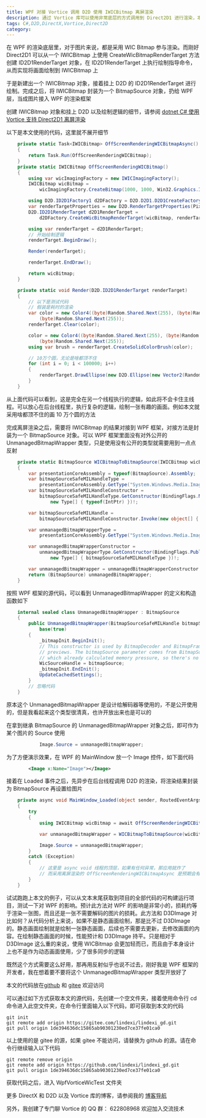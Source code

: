```yaml
---
title: WPF 对接 Vortice 调用 D2D 使用 IWICBitmap 离屏渲染
description: 通过 Vortice 库可以使用非常底层的方式调用到 Direct2D1 进行渲染，本文将使用 D2D 离屏渲染到 IWICBitmap 上，再使用一点点反射黑科技，直接将此 IWICBitmap 对接到 WPF 框架里。本文提供的这个方法可以实现极高性能且只有很少的转换损耗的离屏渲染方式，唯一的一个缺点是需要进行一点反射调用，适合用来静态画面渲染上
tags: C#,D2D,DirectX,Vortice,Direct2D
category: 
---
```


<!-- CreateTime:2022/10/17 8:06:00 -->


<!-- 标签：C#,D2D,DirectX,Vortice,Direct2D, -->
<!-- 博客 -->
<!-- 发布 -->

在 WPF 的渲染底层里，对于图片来说，都是采用 WIC Bitmap 参与渲染。而刚好 Direct2D1 可以从一个 IWICBitmap 上使用 CreateWicBitmapRenderTarget 方法创建 ID2D1RenderTarget 对象，在 ID2D1RenderTarget 上执行绘制指导命令，从而实现将画面绘制到 IWICBitmap 上

于是新建出一个 IWICBitmap 对象，接着挂上 D2D 的 ID2D1RenderTarget 进行绘制。完成之后，将 IWICBitmap 封装为一个 BitmapSource 对象，扔给 WPF 层，当成图片接入 WPF 的渲染框架

创建 IWICBitmap 对象和挂上 D2D 以及绘制逻辑的细节，请参阅 [dotnet C# 使用 Vortice 支持 Direct2D1 离屏渲染](https://blog.lindexi.com/post/dotnet-C-%E4%BD%BF%E7%94%A8-Vortice-%E6%94%AF%E6%8C%81-Direct2D1-%E7%A6%BB%E5%B1%8F%E6%B8%B2%E6%9F%93.html )

以下是本文使用的代码，这里就不展开细节

```csharp
    private static Task<IWICBitmap> OffScreenRenderingWICBitmapAsync()
    {
        return Task.Run(OffScreenRenderingWICBitmap);
    }
    private static IWICBitmap OffScreenRenderingWICBitmap()
    {
        using var wicImagingFactory = new IWICImagingFactory();
        IWICBitmap wicBitmap =
            wicImagingFactory.CreateBitmap(1000, 1000, Win32.Graphics.Imaging.Apis.GUID_WICPixelFormat32bppPBGRA);

        using D2D.ID2D1Factory1 d2DFactory = D2D.D2D1.D2D1CreateFactory<D2D.ID2D1Factory1>();
        var renderTargetProperties = new D2D.RenderTargetProperties(PixelFormat.Premultiplied);
        D2D.ID2D1RenderTarget d2D1RenderTarget =
            d2DFactory.CreateWicBitmapRenderTarget(wicBitmap, renderTargetProperties);

        using var renderTarget = d2D1RenderTarget;
        // 开始绘制逻辑
        renderTarget.BeginDraw();

        Render(renderTarget);

        renderTarget.EndDraw();

        return wicBitmap;
    }

    private static void Render(D2D.ID2D1RenderTarget renderTarget)
    {
        // 以下是测试代码
        // 假装是耗时的渲染
        var color = new Color4((byte)Random.Shared.Next(255), (byte)Random.Shared.Next(255),
            (byte)Random.Shared.Next(255));
        renderTarget.Clear(color);

        color = new Color4((byte)Random.Shared.Next(255), (byte)Random.Shared.Next(255),
            (byte)Random.Shared.Next(255));
        using var brush = renderTarget.CreateSolidColorBrush(color);

        // 10万个圆，无论是啥都顶不住
        for (int i = 0; i < 100000; i++)
        {
            renderTarget.DrawEllipse(new D2D.Ellipse(new Vector2(Random.Shared.Next(900), Random.Shared.Next(900)),Random.Shared.Next(1,5), Random.Shared.Next(1, 5)),brush,Random.Shared.Next(1,2));
        }
    }
```

从上面代码可以看到，这是完全在另一个线程执行的逻辑，如此将不会卡住主线程。可以放心在后台线程里，执行复杂的逻辑，绘制一张有趣的画面。例如本文就采用啥都顶不住的画 10 万个圆的方法

完成离屏渲染之后，需要将 IWICBitmap 的结果对接到 WPF 框架，对接方法是封装为一个 BitmapSource 对象。可以 WPF 框架里面没有对外公开的 UnmanagedBitmapWrapper 类型，只是使用没有公开的类型就需要用到一点点反射

```csharp
    private static BitmapSource WICBitmapToBitmapSource(IWICBitmap wicBitmap)
    {
        var presentationCoreAssembly = typeof(BitmapSource).Assembly;
        var bitmapSourceSafeMILHandleType =
            presentationCoreAssembly.GetType("System.Windows.Media.Imaging.BitmapSourceSafeMILHandle", throwOnError: true)!;
        var bitmapSourceSafeMILHandleConstructor =
            bitmapSourceSafeMILHandleType.GetConstructor(BindingFlags.NonPublic | BindingFlags.Instance,
                new Type[] { typeof(IntPtr) })!;

        var bitmapSourceSafeMILHandle =
            bitmapSourceSafeMILHandleConstructor.Invoke(new object[] { wicBitmap.NativePointer });

        var unmanagedBitmapWrapperType =
            presentationCoreAssembly.GetType("System.Windows.Media.Imaging.UnmanagedBitmapWrapper")!;

        var unmanagedBitmapWrapperConstructor =
            unmanagedBitmapWrapperType.GetConstructor(BindingFlags.Public | BindingFlags.Instance,
                new Type[] { bitmapSourceSafeMILHandleType })!;

        var unmanagedBitmapWrapper = unmanagedBitmapWrapperConstructor.Invoke(new object[] { bitmapSourceSafeMILHandle });
        return (BitmapSource) unmanagedBitmapWrapper;
    }
```

按照 WPF 框架的源代码，可以看到 UnmanagedBitmapWrapper 的定义和构造函数如下

```csharp
    internal sealed class UnmanagedBitmapWrapper : BitmapSource
    {
        public UnmanagedBitmapWrapper(BitmapSourceSafeMILHandle bitmapSource) :
            base(true)
        {            
            _bitmapInit.BeginInit();
            // This constructor is used by BitmapDecoder and BitmapFrameDecode for thumbnails and
            // previews. The bitmapSource parameter comes from BitmapSource.CreateCachedBitmap
            // which already calculated memory pressure, so there's no need to do it here.
            WicSourceHandle = bitmapSource;
            _bitmapInit.EndInit();
            UpdateCachedSettings();
        }
        // 忽略代码
    }
```

原本这个 UnmanagedBitmapWrapper 是设计给解码器等使用的，不是公开使用的，但是我看起来这个类型很清真，也许开放出来也是可以的

在拿到继承 BitmapSource 的 UnmanagedBitmapWrapper 对象之后，即可作为某个图片的 Source 使用

```csharp
            Image.Source = unmanagedBitmapWrapper;
```

为了方便演示效果，在 WPF 的 MainWindow 放一个 Image 控件，如下面代码

```xml
        <Image x:Name="Image"></Image>
```

接着在 Loaded 事件之后，先异步在后台线程调用 D2D 的渲染，将渲染结果封装为 BitmapSource 再设置给图片

```csharp
    private async void MainWindow_Loaded(object sender, RoutedEventArgs e)
    {
        try
        {
            using IWICBitmap wicBitmap = await OffScreenRenderingWICBitmapAsync();

            var unmanagedBitmapWrapper = WICBitmapToBitmapSource(wicBitmap);

            Image.Source = unmanagedBitmapWrapper;
        }
        catch (Exception)
        {
            // 这里是 async void 线程的顶层，如果有任何异常，那应用就炸了
            // 而采用离屏渲染的 OffScreenRenderingWICBitmapAsync 是预期会有很多奇怪的异常
        }
    }
```

试试跑跑上本文的例子，可以从文本末尾获取到项目的全部代码的可构建运行项目，测试一下对 WPF 的影响。预计此方法对 WPF 的影响是非常小的，损耗约等于渲染一张图，而且还是一张不需要解码的图片的损耗。此方法和 D3DImage 对比如何？从代码分析上来说，如果不是静态画面绘制，那是比不过 D3DImage 的。静态画面绘制就是绘制一张静态画面，后续也不需要去更新，去修改画面的内容。在绘制静态画面的时候，性能预计和 D3DImage 持平。只是相对于 D3DImage 这么重的来说，使用 WICBitmap 会更加轻而已，而且由于本身设计上也不是作为动态画面使用，少了很多同步的逻辑

既然这个方式需要这么好用，那再用反射似乎也说不过去，刚好我是 WPF 框架的开发者，我在想着要不要将这个 UnmanagedBitmapWrapper 类型开放好了

本文的代码放在[github](https://github.com/lindexi/lindexi_gd/tree/1de394636dc15865ab90301230ed7ce37fe01ca0/WpfVorticeWicTest) 和 [gitee](https://gitee.com/lindexi/lindexi_gd/tree/1de394636dc15865ab90301230ed7ce37fe01ca0/WpfVorticeWicTest) 欢迎访问

可以通过如下方式获取本文的源代码，先创建一个空文件夹，接着使用命令行 cd 命令进入此空文件夹，在命令行里面输入以下代码，即可获取到本文的代码

```
git init
git remote add origin https://gitee.com/lindexi/lindexi_gd.git
git pull origin 1de394636dc15865ab90301230ed7ce37fe01ca0
```

以上使用的是 gitee 的源，如果 gitee 不能访问，请替换为 github 的源。请在命令行继续输入以下代码

```
git remote remove origin
git remote add origin https://github.com/lindexi/lindexi_gd.git
git pull origin 1de394636dc15865ab90301230ed7ce37fe01ca0
```

获取代码之后，进入 WpfVorticeWicTest 文件夹

更多 DirectX 和 D2D 以及 Vortice 库的博客，请参阅我的 [博客导航](https://blog.lindexi.com/post/%E5%8D%9A%E5%AE%A2%E5%AF%BC%E8%88%AA.html )

另外，我创建了专门聊 Vortice 的 QQ 群： 622808968 欢迎加入交流技术

